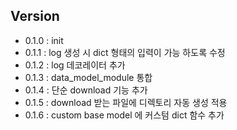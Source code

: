  
## Version
+ 0.1.0 : init
+ 0.1.1 : log 생성 시 dict 형태의 입력이 가능 하도록 수정
+ 0.1.2 : log 데코레이터 추가
+ 0.1.3 : data_model_module 통합
+ 0.1.4 : 단순 download 기능 추가
+ 0.1.5 : download 받는 파일에 디렉토리 자동 생성 적용
+ 0.1.6 : custom base model 에 커스텀 dict 함수 추가
